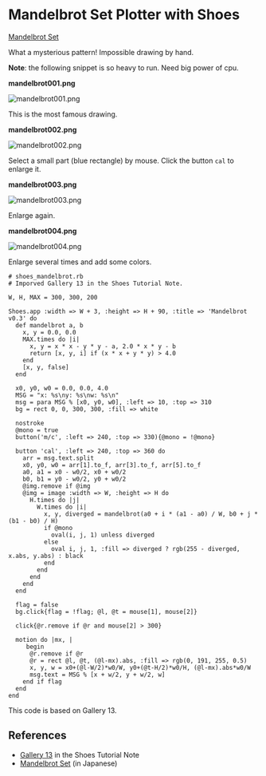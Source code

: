 Mandelbrot Set Plotter with Shoes 
=================================

[Mandelbrot Set](http://en.wikipedia.org/wiki/Mandelbrot_set)

What a mysterious pattern! Impossible drawing by hand.

**Note**: the following snippet is so heavy to run. Need big power of cpu.


**mandelbrot001.png**

![mandelbrot001.png](https://raw.github.com/ashbb/shoes_mandelbrot/master/img/mandelbrot001.png)

This is the most famous drawing.

**mandelbrot002.png**

![mandelbrot002.png](https://raw.github.com/ashbb/shoes_mandelbrot/master/img/mandelbrot002.png)

Select a small part (blue rectangle) by mouse. Click the button `cal` to enlarge it.

**mandelbrot003.png**

![mandelbrot003.png](https://raw.github.com/ashbb/shoes_mandelbrot/master/img/mandelbrot003.png)

Enlarge again.

**mandelbrot004.png**

![mandelbrot004.png](https://raw.github.com/ashbb/shoes_mandelbrot/master/img/mandelbrot004.png)

Enlarge several times and add some colors.


	# shoes_mandelbrot.rb
	# Imporved Gallery 13 in the Shoes Tutorial Note.
	
	W, H, MAX = 300, 300, 200
	
	Shoes.app :width => W + 3, :height => H + 90, :title => 'Mandelbrot v0.3' do
	  def mandelbrot a, b
	    x, y = 0.0, 0.0
	    MAX.times do |i|
	      x, y = x * x - y * y - a, 2.0 * x * y - b
	      return [x, y, i] if (x * x + y * y) > 4.0
	    end
	    [x, y, false]  
	  end
	  
	  x0, y0, w0 = 0.0, 0.0, 4.0
	  MSG = "x: %s\ny: %s\nw: %s\n"
	  msg = para MSG % [x0, y0, w0], :left => 10, :top => 310
	  bg = rect 0, 0, 300, 300, :fill => white
	 
	  nostroke
	  @mono = true
	  button('m/c', :left => 240, :top => 330){@mono = !@mono}
	  
	  button 'cal', :left => 240, :top => 360 do
	    arr = msg.text.split
	    x0, y0, w0 = arr[1].to_f, arr[3].to_f, arr[5].to_f
	    a0, a1 = x0 - w0/2, x0 + w0/2
	    b0, b1 = y0 - w0/2, y0 + w0/2
	    @img.remove if @img
	    @img = image :width => W, :height => H do
	      H.times do |j|
	        W.times do |i|
	          x, y, diverged = mandelbrot(a0 + i * (a1 - a0) / W, b0 + j * (b1 - b0) / H)
	          if @mono
	            oval(i, j, 1) unless diverged
	          else
	            oval i, j, 1, :fill => diverged ? rgb(255 - diverged, x.abs, y.abs) : black
	          end
	        end
	      end
	    end
	  end
	  
	  flag = false
	  bg.click{flag = !flag; @l, @t = mouse[1], mouse[2]}
	  
	  click{@r.remove if @r and mouse[2] > 300}
	  
	  motion do |mx, |
	     begin
	      @r.remove if @r
	      @r = rect @l, @t, (@l-mx).abs, :fill => rgb(0, 191, 255, 0.5)
	      x, y, w = x0+(@l-W/2)*w0/W, y0+(@t-H/2)*w0/H, (@l-mx).abs*w0/W
	      msg.text = MSG % [x + w/2, y + w/2, w]
	    end if flag
	  end
	end


This code is based on Gallery 13.

References
----------
- [Gallery 13](http://shoes-tutorial-note.heroku.com/html/01130_Fancy_Gallery_11-15.html) in the Shoes Tutorial Note
- [Mandelbrot Set](http://www.asahi-net.or.jp/~uc3k-ymd/Sketch/Mandelbrot/mandel01.html) (in Japanese)

